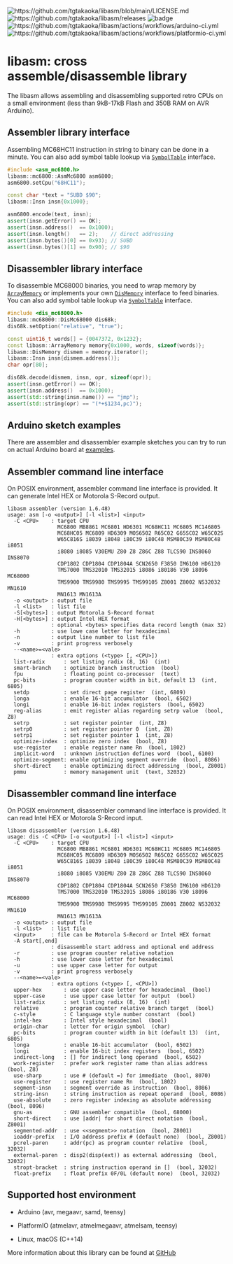 ![<https://github.com/tgtakaoka/libasm/blob/main/LICENSE.md>](https://img.shields.io/badge/License-Apache%202.0-blue.svg)
![<https://github.com/tgtakaoka/libasm/releases>](https://img.shields.io/github/v/release/tgtakaoka/libasm.svg?maxAge=3600)
![badge](https://github.com/tgtakaoka/libasm/actions/workflows/ccpp.yml/badge.svg)
![<https://github.com/tgtakaoka/libasm/actions/workflows/arduino-ci.yml>](https://github.com/tgtakaoka/libasm/actions/workflows/arduino-ci.yml/badge.svg)
![<https://github.com/tgtakaoka/libasm/actions/workflows/platformio-ci.yml>](https://github.com/tgtakaoka/libasm/actions/workflows/platformio-ci.yml/badge.svg)

# libasm: cross assemble/disassemble library

The libasm allows assembling and disassembling supported retro CPUs on
a small environment (less than 9kB-17kB Flash and 350B RAM on AVR
Arduino).

## Assembler library interface

Assembling MC68HC11 instruction in string to binary can be done in a
minute. You can also add symbol table lookup via
[`SymbolTable`](https://github.com/tgtakaoka/libasm/blob/main/src/symbol_table.h)
interface.

``` C++
#include <asm_mc6800.h>
libasm::mc6800::AsmMc6800 asm6800;
asm6800.setCpu("68HC11");

const char *text = "SUBD $90";
libasm::Insn insn{0x1000};

asm6800.encode(text, insn);
assert(insn.getError() == OK);
assert(insn.address()  == 0x1000);
assert(insn.length()   == 2);    // direct addressing
assert(insn.bytes()[0] == 0x93); // SUBD
assert(insn.bytes()[1] == 0x90); // $90
```

## Disassembler library interface

To disassemble MC68000 binaries, you need to wrap memory by
[`ArrayMemory`](https://github.com/tgtakaoka/libasm/blob/main/src/array_memory.h)
or implements your own
[`DisMemory`](https://github.com/tgtakaoka/libasm/blob/main/src/dis_memory.h)
interface to feed binaries. You can also add symbol table lookup via
[`SymbolTable`](https://github.com/tgtakaoka/libasm/blob/main/src/symbol_table.h)
interface.

``` C++
#include <dis_mc68000.h>
libasm::mc68000::DisMc68000 dis68k;
dis68k.setOption("relative", "true");

const uint16_t words[] = {0047372, 0x1232};
const libasm::ArrayMemory memory{0x1000, words, sizeof(words)};
libasm::DisMemory dismem = memory.iterator();
libasm::Insn insn{dismem.address()};
char opr[80];

dis68k.decode(dismem, insn, opr, sizeof(opr));
assert(insn.getError() == OK);
assert(insn.address()  == 0x1000);
assert(std::string(insn.name()) == "jmp");
assert(std::string(opr) == "(*+$1234,pc)");
```

## Arduino sketch examples

There are assembler and disassembler example sketches you can try to
run on actual Arduino board at
[examples](https://github.com/tgtakaoka/libasm/tree/devel/examples).

## Assembler command line interface

On POSIX environment, assembler command line interface is provided.
It can generate Intel HEX or Motorola S-Record output.

    libasm assembler (version 1.6.48)
    usage: asm [-o <output>] [-l <list>] <input>
      -C <CPU>    : target CPU
                    MC6800 MB8861 MC6801 HD6301 MC68HC11 MC6805 MC146805
                    MC68HC05 MC6809 HD6309 MOS6502 R65C02 G65SC02 W65C02S
                    W65C816S i8039 i8048 i80C39 i80C48 MSM80C39 MSM80C48 i8051
                    i8080 i8085 V30EMU Z80 Z8 Z86C Z88 TLCS90 INS8060 INS8070
                    CDP1802 CDP1804 CDP1804A SCN2650 F3850 IM6100 HD6120
                    TMS7000 TMS32010 TMS32015 i8086 i80186 V30 i8096 MC68000
                    TMS9900 TMS9980 TMS9995 TMS99105 Z8001 Z8002 NS32032 MN1610
                    MN1613 MN1613A
      -o <output> : output file
      -l <list>   : list file
      -S[<bytes>] : output Motorola S-Record format
      -H[<bytes>] : output Intel HEX format
                  : optional <bytes> specifies data record length (max 32)
      -h          : use lowe case letter for hexadecimal
      -n          : output line number to list file
      -v          : print progress verbosely
      --<name>=<vale>
                  : extra options (<type> [, <CPU>])
      list-radix      : set listing radix (8, 16)  (int)
      smart-branch    : optimize branch instruction  (bool)
      fpu             : floating point co-processor  (text)
      pc-bits         : program counter width in bit, default 13  (int, 6805)
      setdp           : set direct page register  (int, 6809)
      longa           : enable 16-bit accumulator  (bool, 6502)
      longi           : enable 16-bit index registers  (bool, 6502)
      reg-alias       : emit register alias regarding setrp value  (bool, Z8)
      setrp           : set register pointer  (int, Z8)
      setrp0          : set register pointer 0  (int, Z8)
      setrp1          : set register pointer 1  (int, Z8)
      optimize-index  : optimize zero index  (bool, Z8)
      use-register    : enable register name Rn  (bool, 1802)
      implicit-word   : unknown instruction defines word  (bool, 6100)
      optimize-segment: enable optimizing segment override  (bool, 8086)
      short-direct    : enable optimizing direct addressing  (bool, Z8001)
      pmmu            : memory management unit  (text, 32032)

## Disassembler command line interface

On POSIX environment, disassembler command line interface is provided.
It can read Intel HEX or Motorola S-Record input.

    libasm disassembler (version 1.6.48)
    usage: dis -C <CPU> [-o <output>] [-l <list>] <input>
      -C <CPU>    : target CPU
                    MC6800 MB8861 MC6801 HD6301 MC68HC11 MC6805 MC146805
                    MC68HC05 MC6809 HD6309 MOS6502 R65C02 G65SC02 W65C02S
                    W65C816S i8039 i8048 i80C39 i80C48 MSM80C39 MSM80C48 i8051
                    i8080 i8085 V30EMU Z80 Z8 Z86C Z88 TLCS90 INS8060 INS8070
                    CDP1802 CDP1804 CDP1804A SCN2650 F3850 IM6100 HD6120
                    TMS7000 TMS32010 TMS32015 i8086 i80186 V30 i8096 MC68000
                    TMS9900 TMS9980 TMS9995 TMS99105 Z8001 Z8002 NS32032 MN1610
                    MN1613 MN1613A
      -o <output> : output file
      -l <list>   : list file
      <input>     : file can be Motorola S-Record or Intel HEX format
      -A start[,end]
                  : disassemble start address and optional end address
      -r          : use program counter relative notation
      -h          : use lower case letter for hexadecimal
      -u          : use upper case letter for output
      -v          : print progress verbosely
      --<name>=<vale>
                  : extra options (<type> [, <CPU>])
      upper-hex       : use upper case letter for hexadecimal  (bool)
      upper-case      : use upper case letter for output  (bool)
      list-radix      : set listing radix (8, 16)  (int)
      relative        : program counter relative branch target  (bool)
      c-style         : C language style number constant  (bool)
      intel-hex       : Intel style hexadecimal  (bool)
      origin-char     : letter for origin symbol  (char)
      pc-bits         : program counter width in bit (default 13)  (int, 6805)
      longa           : enable 16-bit accumulator  (bool, 6502)
      longi           : enable 16-bit index registers  (bool, 6502)
      indirect-long   : [] for indirect long operand  (bool, 6502)
      work-register   : prefer work register name than alias address  (bool, Z8)
      use-sharp       : use # (default =) for immediate  (bool, 8070)
      use-register    : use register name Rn  (bool, 1802)
      segment-insn    : segment override as instruction  (bool, 8086)
      string-insn     : string instruction as repeat operand  (bool, 8086)
      use-absolute    : zero register indexing as absolute addressing  (bool, 8096)
      gnu-as          : GNU assembler compatible  (bool, 68000)
      short-direct    : use |addr| for short direct notation  (bool, Z8001)
      segmented-addr  : use <<segment>> notation  (bool, Z8001)
      ioaddr-prefix   : I/O address prefix # (default none)  (bool, Z8001)
      pcrel-paren     : addr(pc) as program counter relative  (bool, 32032)
      external-paren  : disp2(disp(ext)) as external addressing  (bool, 32032)
      stropt-bracket  : string instruction operand in []  (bool, 32032)
      float-prefix    : float prefix 0F/0L (default none)  (bool, 32032)

## Supported host environment

  - Arduino (avr, megaavr, samd, teensy)

  - PlatformIO (atmelavr, atmelmegaavr, atmelsam, teensy)

  - Linux, macOS (C++14)

<div class="note">

More information about this library can be found at
[GitHub](https://github.com/tgtakaoka/libasm)

</div>
